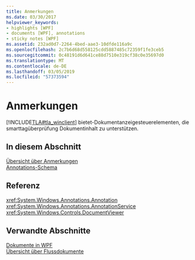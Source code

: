 ```yaml
---
title: Anmerkungen
ms.date: 03/30/2017
helpviewer_keywords:
- highlights [WPF]
- documents [WPF], annotations
- sticky notes [WPF]
ms.assetid: 232ad0d7-2264-4bed-aae3-10dfde116a9c
ms.openlocfilehash: 2c7b6d68d558125cdd5887485c72359f1fe3ceb5
ms.sourcegitcommit: 0c48191d6d641ce88d7510e319cf38c0e35697d0
ms.translationtype: MT
ms.contentlocale: de-DE
ms.lasthandoff: 03/05/2019
ms.locfileid: "57373594"
---
```

# <a name="annotations"></a>Anmerkungen
[!INCLUDE[TLA#tla_winclient](../../../../includes/tlasharptla-winclient-md.md)] bietet-Dokumentanzeigesteuerelementen, die smarttagüberprüfung Dokumentinhalt zu unterstützen.  
  
## <a name="in-this-section"></a>In diesem Abschnitt  
 [Übersicht über Anmerkungen](annotations-overview.md)  
  [Annotations-Schema](annotations-schema.md)  
  
## <a name="reference"></a>Referenz  
 <xref:System.Windows.Annotations.Annotation>  
  <xref:System.Windows.Annotations.AnnotationService>  
  <xref:System.Windows.Controls.DocumentViewer>  
  
## <a name="related-sections"></a>Verwandte Abschnitte  
 [Dokumente in WPF](documents-in-wpf.md)  
  [Übersicht über Flussdokumente](flow-document-overview.md)
